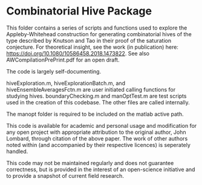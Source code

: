 # Combinatorial Hive Package

This folder contains a series of scripts and functions used to explore the Appleby-Whitehead construction for generating combinatorial hives of the type described by Knutson and Tao in their proof of the saturation conjecture.
For theoretical insight, see the work (in publication) here: https://doi.org/10.1080/10586458.2018.1473822. See also AWCompilationPrePrint.pdf for an open draft.

The code is largely self-documenting.

hiveExploration.m, hiveExplorationBatch.m, and hiveEnsembleAveragesFctn.m are user initiated calling functions for studying hives. boundaryChecking.m and manOptTest.m are test scripts used in the creation of this codebase. The other files are called internally.

The manopt folder is required to be included on the matlab active path.

This code is available for academic and personal usage and modification for any open project with appropriate attribution to the original author, John Lombard, through citation of the above paper. The work of other authors noted within (and
accompanied by their respective licences) is seperately handled.

This code may not be maintained regularly and does not guarantee correctness, but is provided in the interest of an open-science initiative and to provide a snapshot of current field research.
